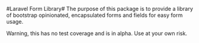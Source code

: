 #Laravel Form Library#
The purpose of this package is to provide a library of bootstrap opinionated, encapsulated forms and fields for easy form usage.

Warning, this has no test coverage and is in alpha. Use at your own risk.
